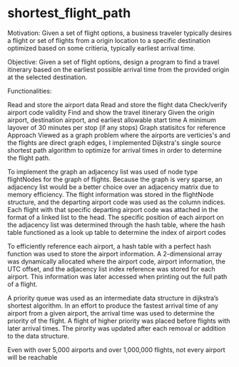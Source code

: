 # shortest_flight_path

Motivation: Given a set of flight options, a business traveler typically desires a flight or set of flights from a origin location to a specific destination optimized based on some critieria, typically earliest arrival time.

Objective: Given a set of flight options, design a program to find a travel itinerary based on the earliest possible arrival time from the provided origin at the selected destination.

Functionalities:

Read and store the airport data
Read and store the flight data
Check/verify airport code validity
Find and show the travel itinerary
Given the origin airport, destination airport, and earliest allowable start time
A minimum layover of 30 minutes per stop (if any stops)
Graph statisitcs for reference
Approach
Viewed as a graph problem where the airports are verticies's and the flights are direct graph edges, I implemented Dijkstra's single source shortest path algorithm to optimize for arrival times in order to determine the flight path.

To implement the graph an adjacency list was used of node type flightNodes for the graph of flights. Because the graph is very sparse, an adjacency list would be a better choice over an adjacency matrix due to memory efficiency. The flight information was stored in the flightNode structure, and the departing airport code was used as the column indices. Each flight with that specific departing airport code was attached in the format of a linked list to the head. The specific position of each airport on the adjacency list was determined through the hash table, where the hash table functioned as a look up table to determine the index of airport codes

To efficiently reference each airport, a hash table with a perfect hash function was used to store the airport information. A 2-dimensional array was dynamically allocated where the airport code, airport information, the UTC offset, and the adjacency list index reference was stored for each airport. This information was later accessed when printing out the full path of a flight.

A priority queue was used as an intermediate data structure in dijkstra’s shortest algorithm. In an effort to produce the fastest arrival time of any airport from a given airport, the arrival time was used to determine the priority of the flight. A flight of higher priority was placed before flights with later arrival times. The pirority was updated after each removal or addition to the data structure.

Even with over 5,000 airports and over 1,000,000 flights, not every airport will be reachable
